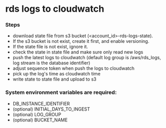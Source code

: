 # rds logs to cloudwatch

### Steps

* download state file from s3 bucket (<account_id>-rds-logs-state).
* If the s3 bucket is not exist, create it first, and enable versioning.
* If the state file is not exist, ignore it.
* check the state in state file and make sure only read new logs
* push the latest logs to cloudwatch (default log group is /aws/rds_logs, log stream is the database identifier)
* adjust sequence token when push the logs to cloudwatch
* pick up the log's time as cloudwatch time
* write state to state file and upload to s3

### System environment variables are required:

* DB_INSTANCE_IDENTIFIER
* (optional) INITIAL_DAYS_TO_INGEST
* (optional) LOG_GROUP
* (optional) BUCKET_NAME
